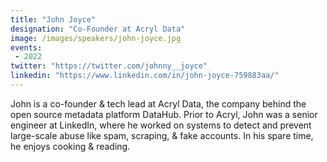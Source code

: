 ```yaml
---
title: "John Joyce"
designation: "Co-Founder at Acryl Data"
image: /images/speakers/john-joyce.jpg
events:
 - 2022
twitter: "https://twitter.com/johnny__joyce"
linkedin: "https://www.linkedin.com/in/john-joyce-759883aa/"
---
```


John is a co-founder & tech lead at Acryl Data, the company behind the open source metadata platform DataHub. Prior to Acryl, John was a senior engineer at LinkedIn, where he worked on systems to detect and prevent large-scale abuse like spam, scraping, & fake accounts. In his spare time, he enjoys cooking & reading.